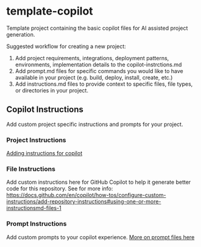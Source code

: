 # template-copilot

Template project containing the basic copilot files for AI assisted project generation.

Suggested workflow for creating a new project:

1. Add project requirements, integrations, deployment patterns, environments, implementation details to the copilot-instrctions.md
2. Add prompt.md files for specific commands you would like to have available in your project (e.g. build, deploy, install, create, etc.)
3. Add instructions.md files to provide context to specific files, file types, or directories in your project.

## Copilot Instructions

Add custom project specific instructions and prompts for your project.

### Project Instructions

[Adding instructions for copilot](https://docs.github.com/en/copilot/how-tos/configure-custom-instructions/add-repository-instructions#about-repository-custom-instructions-for-copilot)

### File Instructions

Add custom instructions here for GitHub Copilot to help it generate better code for this repository.
See for more info: https://docs.github.com/en/copilot/how-tos/configure-custom-instructions/add-repository-instructions#using-one-or-more-instructionsmd-files-1

### Prompt Instructions

Add custom prompts to your copilot experience. [More on prompt files here](https://code.visualstudio.com/docs/copilot/copilot-customization#_prompt-files-experimental)

